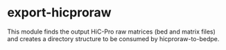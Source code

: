 # export-hicproraw
This module finds the output HiC-Pro raw matrices (bed and matrix files) and creates a directory structure to be consumed by hicproraw-to-bedpe.  
